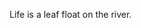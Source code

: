 Life is a leaf float on the river.

<!---
aleafriver/aleafriver is a ✨ special ✨ repository because its `README.md` (this file) appears on your GitHub profile.
You can click the Preview link to take a look at your changes.
--->
